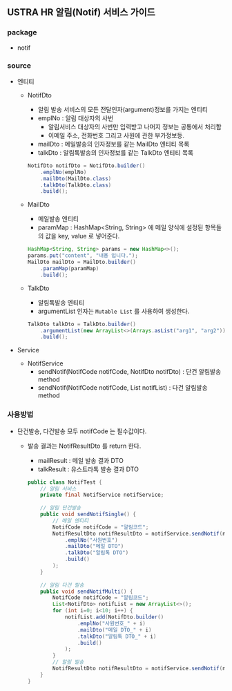 ## USTRA HR 알림(Notif) 서비스 가이드

### package

* notif

### source

* 엔티티
    * NotifDto
        * 알림 발송 서비스의 모든 전달인자(argument)정보를 가지는 엔티티
        * emplNo : 알림 대상자의 사번 
          * 알림서비스 대상자의 사번만 입력받고 나머지 정보는 공통에서 처리함
          * 이메일 주소, 전화번호 그리고 사원에 관한 부가정보등.
        * mailDto : 메일발송의 인자정보를 같는 MailDto 엔티티 목록
        * talkDto : 알림톡발송의 인자정보를 같는 TalkDto 엔티티 목록

        ```java
        NotifDto notifDto = NotifDto.builder()
            .emplNo(emplNo)
            .mailDto(MailDto.class)
            .talkDto(TalkDto.class)
            .build();
        ```

    * MailDto
        * 메일발송 엔티티
        * paramMap : HashMap<String, String> 에 메일 양식에 설정된 항목들의 값을 key, value 로 넣어준다.

        ```java
        HashMap<String, String> params = new HashMap<>();
        params.put("content", "내용 입니다.");
        MailDto mailDto = MailDto.builder()
            .paramMap(paramMap)
            .build();
        ```

    * TalkDto
        * 알림톡발송 엔티티
        * argumentList 인자는 `Mutable List` 를 사용하여 생성한다.

        ```java
        TalkDto talkDto = TalkDto.builder()
            .argumentList(new ArrayList<>(Arrays.asList("arg1", "arg2")))
            .build();
        ```

* Service
    * NotifService
        * sendNotif(NotifCode notifCode, NotifDto notifDto) : 단건 알림발송 method
        * sendNotif(NotifCode notifCode, List<NotifDto> notifList) : 다건 알림발송 method

### 사용방법

* 단건발송, 다건발송 모두 notifCode 는 필수값이다.
  * 발송 결과는 NotifResultDto 를 return 한다.
      * mailResult : 메일 발송 결과 DTO
      * talkResult : 유스트라톡 발송 결과 DTO
      
      ```java
      public class NotifTest {
          // 알림 서비스
          private final NotifService notifService;
        
          // 알림 단건발송
          public void sendNotifSingle() {
              // 메일 엔티티
              NotifCode notifCode = "알림코드";
              NotifResultDto notifResultDto = notifService.sendNotif(notifCode, NotifDto.builder()
                  .emplNo("사원번호")
                  .mailDto("메일 DTO")
                  .talkDto("알림톡 DTO")
                  .build()
              );
          }
        
          // 알림 다건 발송
          public void sendNotifMulti() {
              NotifCode notifCode = "알림코드";
              List<NotifDto> notifList = new ArrayList<>();
              for (int i=0; i<10; i++) {
                  notifList.add(NotifDto.builder()
                      .emplNo("사원번호_" + i)
                      .mailDto("메일 DTO_" + i)
                      .talkDto("알림톡 DTO_" + i)
                      .build()
                  );
              }
              // 알림 발송
              NotifResultDto notifResultDto = notifService.sendNotif(notifCode, notifList);
          }
      }
      ```